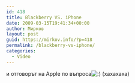 ```yaml
---
id: 418
title: Blackberry VS. iPhone
date: 2009-03-15T19:41:34+00:00
author: Мирков
layout: post
guid: https://mirkov.info/?p=418
permalink: /blackberry-vs-iphone/
categories:
  - Video
---
```

и отговорът на Apple по въпроса<img src='https://mirkov.info/wp-includes/images/blank.gif' alt=':)' class='wp-smiley smiley-2' /> (хахахаха)